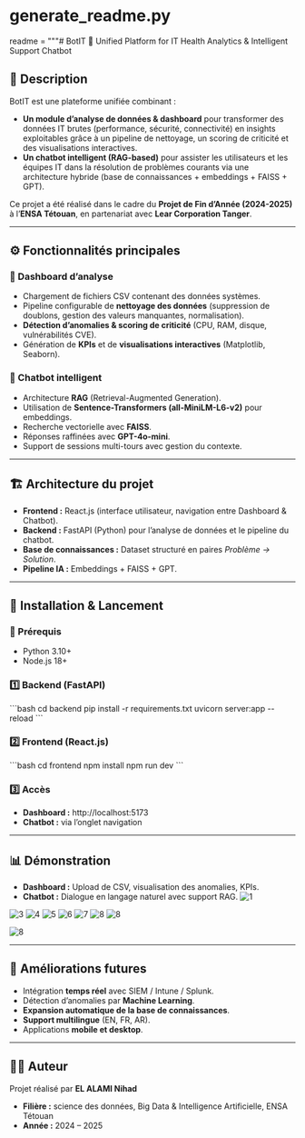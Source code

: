 # generate_readme.py
readme = """# BotIT 🚀
Unified Platform for IT Health Analytics & Intelligent Support Chatbot

## 📌 Description
BotIT est une plateforme unifiée combinant :
- **Un module d’analyse de données & dashboard** pour transformer des données IT brutes (performance, sécurité, connectivité) en insights exploitables grâce à un pipeline de nettoyage, un scoring de criticité et des visualisations interactives.
- **Un chatbot intelligent (RAG-based)** pour assister les utilisateurs et les équipes IT dans la résolution de problèmes courants via une architecture hybride (base de connaissances + embeddings + FAISS + GPT).

Ce projet a été réalisé dans le cadre du **Projet de Fin d’Année (2024-2025)** à l’**ENSA Tétouan**, en partenariat avec **Lear Corporation Tanger**.

---
## ⚙️ Fonctionnalités principales
### 🔹 Dashboard d’analyse
- Chargement de fichiers CSV contenant des données systèmes.
- Pipeline configurable de **nettoyage des données** (suppression de doublons, gestion des valeurs manquantes, normalisation).
- **Détection d’anomalies & scoring de criticité** (CPU, RAM, disque, vulnérabilités CVE).
- Génération de **KPIs** et de **visualisations interactives** (Matplotlib, Seaborn).

### 🔹 Chatbot intelligent
- Architecture **RAG** (Retrieval-Augmented Generation).
- Utilisation de **Sentence-Transformers (all-MiniLM-L6-v2)** pour embeddings.
- Recherche vectorielle avec **FAISS**.
- Réponses raffinées avec **GPT-4o-mini**.
- Support de sessions multi-tours avec gestion du contexte.

---
## 🏗️ Architecture du projet
- **Frontend :** React.js (interface utilisateur, navigation entre Dashboard & Chatbot).
- **Backend :** FastAPI (Python) pour l’analyse de données et le pipeline du chatbot.
- **Base de connaissances :** Dataset structuré en paires *Problème → Solution*.
- **Pipeline IA :** Embeddings + FAISS + GPT.

---



## 🚀 Installation & Lancement
### 🔧 Prérequis
- Python 3.10+
- Node.js 18+

### 1️⃣ Backend (FastAPI)
\`\`\`bash
cd backend
pip install -r requirements.txt
uvicorn server:app --reload
\`\`\`

### 2️⃣ Frontend (React.js)
\`\`\`bash
cd frontend
npm install
npm run dev
\`\`\`

### 3️⃣ Accès
- **Dashboard :** http://localhost:5173
- **Chatbot :** via l’onglet navigation

---

## 📊 Démonstration
- **Dashboard :** Upload de CSV, visualisation des anomalies, KPIs.
- **Chatbot :** Dialogue en langage naturel avec support RAG.
![1](assets/01.png)

![3](assets/03.png)
![4](assets/04.png)
![5](assets/05.png)
![6](assets/06.png)
![7](assets/07.png)
![8](assets/08.png)
![8](assets/09.png)

![8](assets/10.png)

---

## 🔮 Améliorations futures
- Intégration **temps réel** avec SIEM / Intune / Splunk.
- Détection d’anomalies par **Machine Learning**.
- **Expansion automatique de la base de connaissances**.
- **Support multilingue** (EN, FR, AR).
- Applications **mobile et desktop**.

---

## 👩‍💻 Auteur
Projet réalisé par **EL ALAMI Nihad**
- **Filière :** science des données, Big Data & Intelligence Artificielle, ENSA Tétouan
- **Année :** 2024 – 2025
